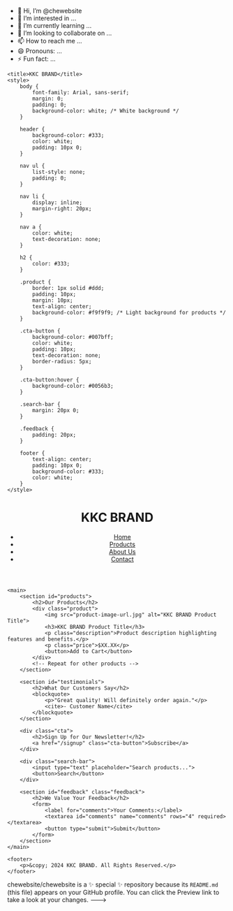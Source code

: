 - 👋 Hi, I’m @chewebsite
- 👀 I’m interested in ...
- 🌱 I’m currently learning ...
- 💞️ I’m looking to collaborate on ...
- 📫 How to reach me ...
- 😄 Pronouns: ...
- ⚡ Fun fact: ...

<!---<!DOCTYPE html>
<html lang="en">
<head>
    <meta charset="UTF-8">
    <meta name="viewport" content="width=device-width, initial-scale=1.0">
    <meta name="description" content="Description of your store">
    <meta name="keywords" content="keyword1, keyword2, keyword3">
    <link rel="stylesheet" href="styles.css"> <!-- Your CSS file -->
    <title>KKC BRAND</title>
    <style>
        body {
            font-family: Arial, sans-serif;
            margin: 0;
            padding: 0;
            background-color: white; /* White background */
        }

        header {
            background-color: #333;
            color: white;
            padding: 10px 0;
        }

        nav ul {
            list-style: none;
            padding: 0;
        }

        nav li {
            display: inline;
            margin-right: 20px;
        }

        nav a {
            color: white;
            text-decoration: none;
        }

        h2 {
            color: #333;
        }

        .product {
            border: 1px solid #ddd;
            padding: 10px;
            margin: 10px;
            text-align: center;
            background-color: #f9f9f9; /* Light background for products */
        }

        .cta-button {
            background-color: #007bff;
            color: white;
            padding: 10px;
            text-decoration: none;
            border-radius: 5px;
        }

        .cta-button:hover {
            background-color: #0056b3;
        }

        .search-bar {
            margin: 20px 0;
        }

        .feedback {
            padding: 20px;
        }

        footer {
            text-align: center;
            padding: 10px 0;
            background-color: #333;
            color: white;
        }
    </style>
</head>
<body>
    <header>
        <h1>KKC BRAND</h1>
        <nav>
            <ul>
                <li><a href="#home">Home</a></li>
                <li><a href="#products">Products</a></li>
                <li><a href="#about">About Us</a></li>
                <li><a href="#contact">Contact</a></li>
            </ul>
        </nav>
    </header>

    <main>
        <section id="products">
            <h2>Our Products</h2>
            <div class="product">
                <img src="product-image-url.jpg" alt="KKC BRAND Product Title">
                <h3>KKC BRAND Product Title</h3>
                <p class="description">Product description highlighting features and benefits.</p>
                <p class="price">$XX.XX</p>
                <button>Add to Cart</button>
            </div>
            <!-- Repeat for other products -->
        </section>

        <section id="testimonials">
            <h2>What Our Customers Say</h2>
            <blockquote>
                <p>"Great quality! Will definitely order again."</p>
                <cite>- Customer Name</cite>
            </blockquote>
        </section>

        <div class="cta">
            <h2>Sign Up for Our Newsletter!</h2>
            <a href="/signup" class="cta-button">Subscribe</a>
        </div>

        <div class="search-bar">
            <input type="text" placeholder="Search products...">
            <button>Search</button>
        </div>

        <section id="feedback" class="feedback">
            <h2>We Value Your Feedback</h2>
            <form>
                <label for="comments">Your Comments:</label>
                <textarea id="comments" name="comments" rows="4" required></textarea>
                <button type="submit">Submit</button>
            </form>
        </section>
    </main>

    <footer>
        <p>&copy; 2024 KKC BRAND. All Rights Reserved.</p>
    </footer>
</body>
</html>

chewebsite/chewebsite is a ✨ special ✨ repository because its `README.md` (this file) appears on your GitHub profile.
You can click the Preview link to take a look at your changes.
--->

